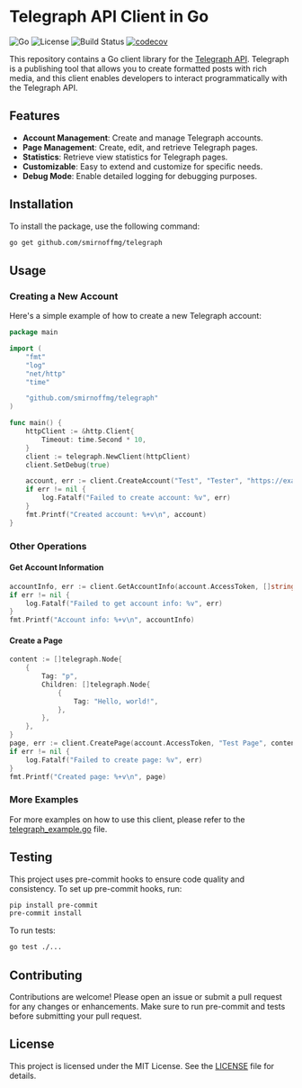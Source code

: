
# Telegraph API Client in Go

![Go](https://img.shields.io/badge/Go-1.22%2B-blue.svg)
![License](https://img.shields.io/badge/License-MIT-green.svg)
![Build Status](https://github.com/smirnoffmg/telegraph/actions/workflows/ci.yml/badge.svg)
[![codecov](https://codecov.io/github/smirnoffmg/telegraph/graph/badge.svg?token=RSZHRNUHBX)](https://codecov.io/github/smirnoffmg/telegraph)

This repository contains a Go client library for the [Telegraph API](https://telegra.ph/api). Telegraph is a publishing tool that allows you to create formatted posts with rich media, and this client enables developers to interact programmatically with the Telegraph API.

## Features

- **Account Management**: Create and manage Telegraph accounts.
- **Page Management**: Create, edit, and retrieve Telegraph pages.
- **Statistics**: Retrieve view statistics for Telegraph pages.
- **Customizable**: Easy to extend and customize for specific needs.
- **Debug Mode**: Enable detailed logging for debugging purposes.

## Installation

To install the package, use the following command:

```sh
go get github.com/smirnoffmg/telegraph
```

## Usage

### Creating a New Account

Here's a simple example of how to create a new Telegraph account:

```go
package main

import (
    "fmt"
    "log"
    "net/http"
    "time"

    "github.com/smirnoffmg/telegraph"
)

func main() {
    httpClient := &http.Client{
        Timeout: time.Second * 10,
    }
    client := telegraph.NewClient(httpClient)
    client.SetDebug(true)

    account, err := client.CreateAccount("Test", "Tester", "https://example.com")
    if err != nil {
        log.Fatalf("Failed to create account: %v", err)
    }
    fmt.Printf("Created account: %+v\n", account)
}
```

### Other Operations

#### Get Account Information

```go
accountInfo, err := client.GetAccountInfo(account.AccessToken, []string{"short_name", "author_name", "author_url", "page_count"})
if err != nil {
    log.Fatalf("Failed to get account info: %v", err)
}
fmt.Printf("Account info: %+v\n", accountInfo)
```

#### Create a Page

```go
content := []telegraph.Node{
    {
        Tag: "p",
        Children: []telegraph.Node{
            {
                Tag: "Hello, world!",
            },
        },
    },
}
page, err := client.CreatePage(account.AccessToken, "Test Page", content, "Tester", "https://example.com")
if err != nil {
    log.Fatalf("Failed to create page: %v", err)
}
fmt.Printf("Created page: %+v\n", page)
```

### More Examples

For more examples on how to use this client, please refer to the [telegraph_example.go](telegraph_example.go) file.

## Testing

This project uses pre-commit hooks to ensure code quality and consistency. To set up pre-commit hooks, run:

```sh
pip install pre-commit
pre-commit install
```

To run tests:

```sh
go test ./...
```

## Contributing

Contributions are welcome! Please open an issue or submit a pull request for any changes or enhancements. Make sure to run pre-commit and tests before submitting your pull request.

## License

This project is licensed under the MIT License. See the [LICENSE](LICENSE) file for details.
